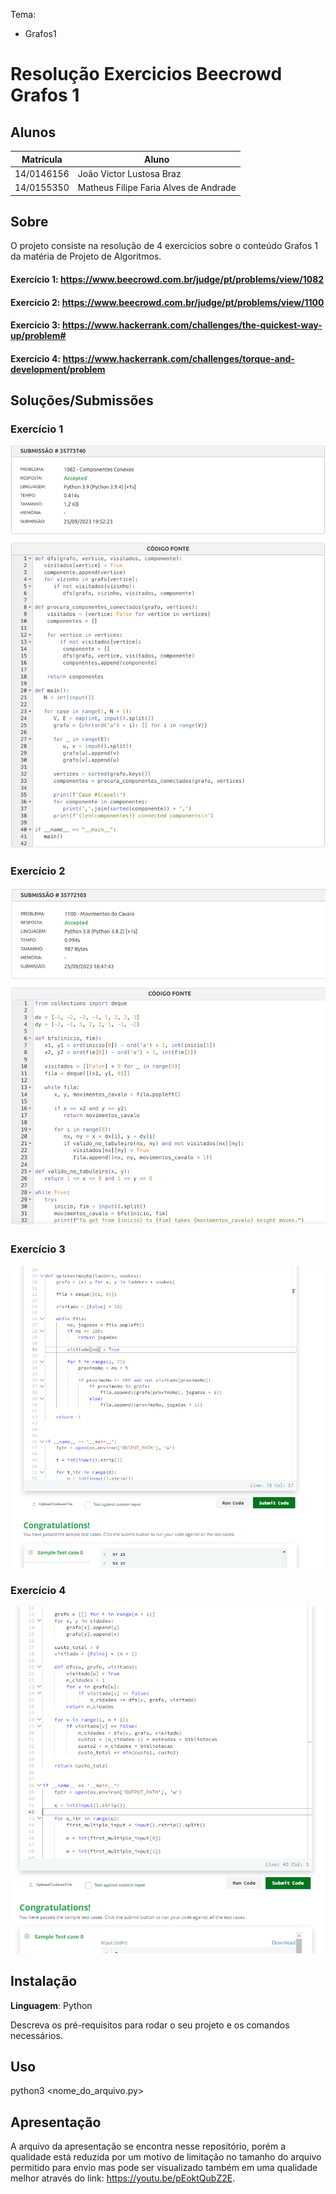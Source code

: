 
Tema:
 - Grafos1
 
# Resolução Exercicios Beecrowd Grafos 1

## Alunos
|Matrícula | Aluno |
| -- | -- |
| 14/0146156 |  João Victor Lustosa Braz |
| 14/0155350  |  Matheus Filipe Faria Alves de Andrade |

## Sobre 
O projeto consiste na resolução de 4 exercícios sobre o conteúdo Grafos 1 da matéria de Projeto de Algoritmos. 

#### Exercício 1: https://www.beecrowd.com.br/judge/pt/problems/view/1082

#### Exercício 2: https://www.beecrowd.com.br/judge/pt/problems/view/1100

#### Exercício 3: https://www.hackerrank.com/challenges/the-quickest-way-up/problem#

#### Exercício 4: https://www.hackerrank.com/challenges/torque-and-development/problem

## Soluções/Submissões
### Exercício 1
![Exercicio 1](./enunciados/grafoEx1.png)

### Exercício 2
![Exercicio 2](./enunciados/grafoEx2.png)

### Exercício 3
![Exercicio 1](./enunciados/grafoEx3.png)

### Exercício 4
![Exercicio 2](./enunciados/grafoEx4.png)

## Instalação 
**Linguagem**: Python<br>

Descreva os pré-requisitos para rodar o seu projeto e os comandos necessários.

## Uso 
python3 <nome_do_arquivo.py> 

## Apresentação

A arquivo da apresentação se encontra nesse repositório, porém a qualidade está reduzida por um motivo de limitação no tamanho do arquivo permitido para envio mas pode ser visualizado também em uma qualidade melhor através do link: https://youtu.be/pEoktQubZ2E.




